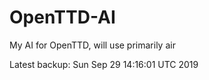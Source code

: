 # OpenTTD-AI
My AI for OpenTTD, will use primarily air

Latest backup: Sun Sep 29 14:16:01 UTC 2019
